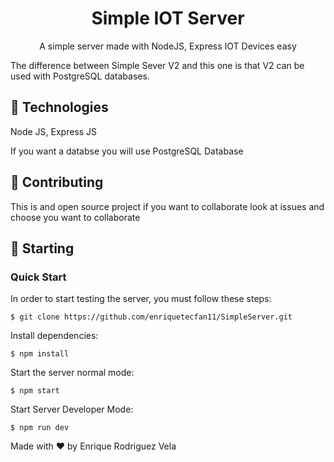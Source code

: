 <h1  align="center">Simple IOT Server</h1>
<p  align="center">
A simple server made with NodeJS, Express IOT Devices easy

The difference between Simple Sever V2 and this one is that V2 can be used with PostgreSQL databases.

## 🚀 Technologies

Node JS, Express JS

If you want a  databse you will use PostgreSQL Database

## 📝 Contributing

This is and open source project if you want to collaborate look at issues and choose you want to collaborate

## 🏁 Starting

### Quick Start

In order to start testing the server, you must follow these steps:

```console
$ git clone https://github.com/enriquetecfan11/SimpleServer.git
```

Install dependencies:

```console
$ npm install
```

  Start the server normal mode:

```console
$ npm start
```

Start Server Developer Mode:

```console
$ npm run dev
```

Made with ❤️ by Enrique Rodriguez Vela
